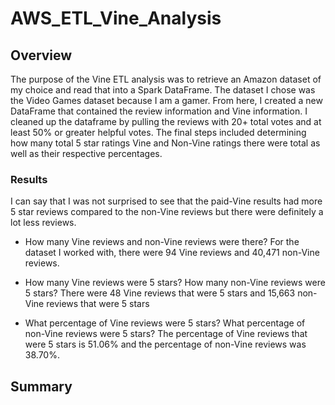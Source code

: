 # AWS_ETL_Vine_Analysis

## Overview

The purpose of the Vine ETL analysis was to retrieve an Amazon dataset of my choice and read that into a Spark DataFrame. The dataset I chose was the Video Games dataset because I am a gamer. From here, I created a new DataFrame that contained the review information and Vine information. I cleaned up the dataframe by pulling the reviews with 20+ total votes and at least 50% or greater helpful votes. The final steps included determining how many total 5 star ratings Vine and Non-Vine ratings there were total as well as their respective percentages.

### Results

I can say that I was not surprised to see that the paid-Vine results had more 5 star reviews compared to the non-Vine reviews but there were definitely a lot less reviews.


- How many Vine reviews and non-Vine reviews were there?
For the dataset I worked with, there were 94 Vine reviews and 40,471 non-Vine reviews.


- How many Vine reviews were 5 stars? How many non-Vine reviews were 5 stars?
There were 48 Vine reviews that were 5 stars and 15,663 non-Vine reviews that were 5 stars

- What percentage of Vine reviews were 5 stars? What percentage of non-Vine reviews were 5 stars?
The percentage of Vine reviews that were 5 stars is 51.06% and the percentage of non-Vine reviews was 38.70%.


## Summary
